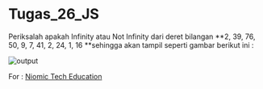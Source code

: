 # Tugas_26_JS

Periksalah apakah Infinity atau Not Infinity dari deret bilangan **2, 39, 76, 50, 9, 7, 41, 2, 24, 1, 16 **sehingga akan tampil seperti gambar berikut ini :
<p>
<img  src="https://lh5.googleusercontent.com/oFcZNTl7RmmSb5TZ8En5m2hRoEeJ-m-R1zUjtH4JlGFbcjSZu_uYe9AQfi1hG0d10u_ANIIZUM3dN-ay_8bzts8l3Ae6LktgawESU7wl5CQzEt7oPHQxOV5KMbq8wWdTqbH1sq2T" alt="output"/>
</p>

For : [Niomic Tech Education](https://niomic.com/)
